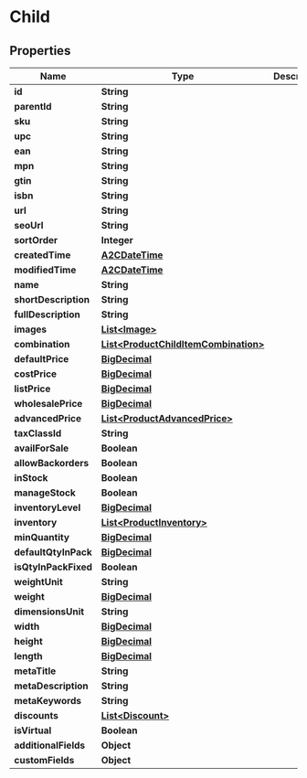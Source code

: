 

# Child

## Properties

Name | Type | Description | Notes
------------ | ------------- | ------------- | -------------
**id** | **String** |  |  [optional]
**parentId** | **String** |  |  [optional]
**sku** | **String** |  |  [optional]
**upc** | **String** |  |  [optional]
**ean** | **String** |  |  [optional]
**mpn** | **String** |  |  [optional]
**gtin** | **String** |  |  [optional]
**isbn** | **String** |  |  [optional]
**url** | **String** |  |  [optional]
**seoUrl** | **String** |  |  [optional]
**sortOrder** | **Integer** |  |  [optional]
**createdTime** | [**A2CDateTime**](A2CDateTime.md) |  |  [optional]
**modifiedTime** | [**A2CDateTime**](A2CDateTime.md) |  |  [optional]
**name** | **String** |  |  [optional]
**shortDescription** | **String** |  |  [optional]
**fullDescription** | **String** |  |  [optional]
**images** | [**List&lt;Image&gt;**](Image.md) |  |  [optional]
**combination** | [**List&lt;ProductChildItemCombination&gt;**](ProductChildItemCombination.md) |  |  [optional]
**defaultPrice** | [**BigDecimal**](BigDecimal.md) |  |  [optional]
**costPrice** | [**BigDecimal**](BigDecimal.md) |  |  [optional]
**listPrice** | [**BigDecimal**](BigDecimal.md) |  |  [optional]
**wholesalePrice** | [**BigDecimal**](BigDecimal.md) |  |  [optional]
**advancedPrice** | [**List&lt;ProductAdvancedPrice&gt;**](ProductAdvancedPrice.md) |  |  [optional]
**taxClassId** | **String** |  |  [optional]
**availForSale** | **Boolean** |  |  [optional]
**allowBackorders** | **Boolean** |  |  [optional]
**inStock** | **Boolean** |  |  [optional]
**manageStock** | **Boolean** |  |  [optional]
**inventoryLevel** | [**BigDecimal**](BigDecimal.md) |  |  [optional]
**inventory** | [**List&lt;ProductInventory&gt;**](ProductInventory.md) |  |  [optional]
**minQuantity** | [**BigDecimal**](BigDecimal.md) |  |  [optional]
**defaultQtyInPack** | [**BigDecimal**](BigDecimal.md) |  |  [optional]
**isQtyInPackFixed** | **Boolean** |  |  [optional]
**weightUnit** | **String** |  |  [optional]
**weight** | [**BigDecimal**](BigDecimal.md) |  |  [optional]
**dimensionsUnit** | **String** |  |  [optional]
**width** | [**BigDecimal**](BigDecimal.md) |  |  [optional]
**height** | [**BigDecimal**](BigDecimal.md) |  |  [optional]
**length** | [**BigDecimal**](BigDecimal.md) |  |  [optional]
**metaTitle** | **String** |  |  [optional]
**metaDescription** | **String** |  |  [optional]
**metaKeywords** | **String** |  |  [optional]
**discounts** | [**List&lt;Discount&gt;**](Discount.md) |  |  [optional]
**isVirtual** | **Boolean** |  |  [optional]
**additionalFields** | **Object** |  |  [optional]
**customFields** | **Object** |  |  [optional]




